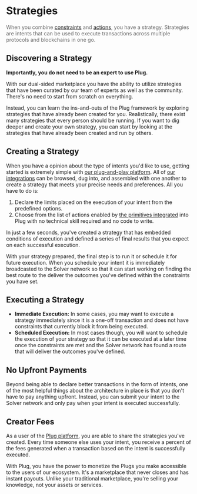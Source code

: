 # Strategies

<span style="color: rgba(0,0,0,0.6)">When you combine [constraints](/concepts/constraints) and [actions](/concepts/actions), you have a strategy. Strategies are intents that can be used to execute transactions across multiple protocols and blockchains in one go.</span>

## Discovering a Strategy

**Importantly, you do not need to be an expert to use Plug.**

With our dual-sided marketplace you have the ability to utilize strategies that have been curated by our team of experts as well as the community. There's no need to start from scratch on everything.

Instead, you can learn the ins-and-outs of the Plug framework by exploring strategies that have already been created for you. Realistically, there exist many strategies that every person should be running. If you want to dig deeper and create your own strategy, you can start by looking at the strategies that have already been created and run by others.

## Creating a Strategy

When you have a opinion about the type of intents you'd like to use, getting started is extremely simple with [our plug-and-play platform](https://onplug.io). All of [our integrations](/introduction/integrations) can be browsed, dug into, and assembled with one another to create a strategy that meets your precise needs and preferences. All you have to do is:

1. Declare the limits placed on the execution of your intent from the predefined options.
2. Choose from the list of actions enabled by [the primitives integrated](/introduction/integrations) into Plug with no technical skill required and no code to write.

In just a few seconds, you've created a strategy that has embedded conditions of execution and defined a series of final results that you expect on each successful execution.

With your strategy prepared, the final step is to run it or schedule it for future execution. When you schedule your intent it is immediately broadcasted to the Solver network so that it can start working on finding the best route to the deliver the outcomes you've defined within the constraints you have set.

## Executing a Strategy

- **Immediate Execution:** In some cases, you may want to execute a strategy immediately since it is a one-off transaction and does not have constraints that currently block it from being executed.
- **Scheduled Execution:** In most cases though, you will want to schedule the execution of your strategy so that it can be executed at a later time once the constraints are met and the Solver network has found a route that will deliver the outcomes you've defined.

## No Upfront Payments

Beyond being able to declare better transactions in the form of intents, one of the most helpful things about the architecture in place is that you don't have to pay anything upfront. Instead, you can submit your intent to the Solver network and only pay when your intent is executed successfully.

## Creator Fees

As a user of the [Plug platform](https://onplug.io), you are able to share the strategies you've created. Every time someone else uses your intent, you receive a percent of the fees generated when a transaction based on the intent is successfully executed.

With Plug, you have the power to monetize the Plugs you make accessible to the users of our ecosystem. It's a marketplace that never closes and has instant payouts. Unlike your traditional marketplace, you're selling your knowledge, not your assets or services.
